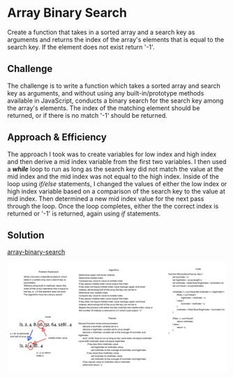 # Array Binary Search

Create a function that takes in a sorted array and a search key as arguments and returns the index of the array's elements that is equal to the search key. If the element does not exist return '-1'.

## Challenge

The challenge is to write a function which takes a sorted array and search key as arguments, and without using any built-in/prototype methods available in JavaScript, conducts a binary search for the search key among the array's elements. The index of the matching element should be returned, or if there is no match '-1' should be returned.

## Approach & Efficiency

The approach I took was to create variables for low index and high index and then derive a mid index variable from the first two variables. I then used a ***while*** loop to run as long as the search key did not match the value at the mid index and the mid index was not equal to the high index. Inside of the loop using *if/else* statements, I changed the values of either the low index or high index variable based on a comparison of the search key to the value at mid index. Then determined a new mid index value for the next pass through the loop. Once the loop completes, either the the correct index is returned or '-1' is returned, again using *if* statements.

## Solution
[array-binary-search](array-binary-search.js)

![array-shift whiteboard](../../assets/array-binary-search.PNG)